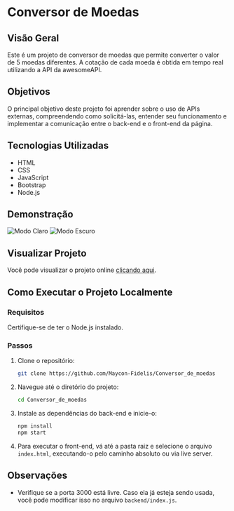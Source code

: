 # Conversor de Moedas

## Visão Geral
Este é um projeto de conversor de moedas que permite converter o valor de 5 moedas diferentes. A cotação de cada moeda é obtida em tempo real utilizando a API da awesomeAPI.

## Objetivos
O principal objetivo deste projeto foi aprender sobre o uso de APIs externas, compreendendo como solicitá-las, entender seu funcionamento e implementar a comunicação entre o back-end e o front-end da página.

## Tecnologias Utilizadas
- HTML
- CSS
- JavaScript
- Bootstrap
- Node.js

## Demonstração
![Modo Claro](https://github.com/user-attachments/assets/db4c78ed-ed07-4696-a05f-de97dcffac8e#gh-light-mode-only)
![Modo Escuro](https://github.com/user-attachments/assets/db4c78ed-ed07-4696-a05f-de97dcffac8e#gh-dark-mode-only)

## Visualizar Projeto
Você pode visualizar o projeto online [clicando aqui](https://maycon-fidelis.github.io/Conversor_de_moedas/).

## Como Executar o Projeto Localmente

### Requisitos
Certifique-se de ter o Node.js instalado.

### Passos
1. Clone o repositório:
    ```bash
    git clone https://github.com/Maycon-Fidelis/Conversor_de_moedas
    ```

2. Navegue até o diretório do projeto:
    ```bash
    cd Conversor_de_moedas
    ```

3. Instale as dependências do back-end e inicie-o:
    ```bash
    npm install
    npm start
    ```

4. Para executar o front-end, vá até a pasta raiz e selecione o arquivo `index.html`, executando-o pelo caminho absoluto ou via live server.

## Observações
- Verifique se a porta 3000 está livre. Caso ela já esteja sendo usada, você pode modificar isso no arquivo `backend/index.js`.
